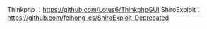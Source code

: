 Thinkphp ：https://github.com/Lotus6/ThinkphpGUI 
ShiroExploit：https://github.com/feihong-cs/ShiroExploit-Deprecated
